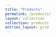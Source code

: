 ```yaml
---
title: "Products"
permalink: /products/
layout: collection
collection: products
entries_layout: grid
---
```

